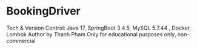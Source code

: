 # BookingDriver
Tech & Version Control: Java 17, SpringBoot 3.4.5, MySQL 5.7.44 , Docker, Lombok
Author by Thanh Pham
Only for educational purposes only, non-commercial